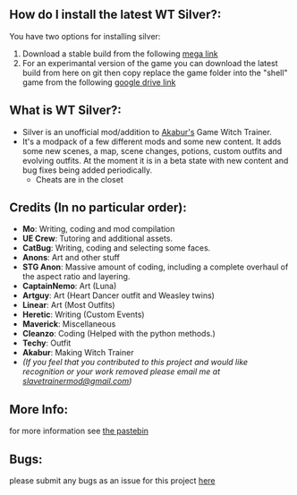 ## How do I install the latest WT Silver?:
You have two options for installing silver:
  1. Download a stable build from the following [mega link](https://mega.nz/#F!pFI1EKyA!KLf9DamlGnXGw6qQAyG7Ig)
  2. For an experimantal version of the game you can download the latest build from here on git then copy replace the game folder into the "shell" game from the following [google drive link](https://drive.google.com/folderview?id=0Bydic_JmulRMRDliYnF0VHVwVXM&usp=sharing)

## What is WT Silver?:
- Silver is an unofficial mod/addition to [Akabur's](https://www.patreon.com/akabur) Game Witch Trainer.
- It's a modpack of a few different mods and some new content. It adds some new scenes, a map, scene changes, potions, custom outfits and evolving outfits. At the moment it is in a  beta state with new content and bug fixes being added periodically.
  * Cheats are in the closet

## Credits (In no particular order):
- **Mo**:		Writing, coding and mod compilation
- **UE Crew**:		Tutoring and additional assets.
- **CatBug**:		Writing, coding and selecting some faces.
- **Anons**:		Art and other stuff
- **STG Anon**:		Massive amount of coding, including a complete overhaul of the aspect ratio and layering.
- **CaptainNemo**:	Art (Luna)
- **Artguy**:		Art (Heart Dancer outfit and Weasley twins)
- **Linear**:		Art (Most Outfits)
- **Heretic**:		Writing (Custom Events)
- **Maverick**:		Miscellaneous
- **Cleanzo**:		Coding (Helped with the python methods.)
- **Techy**:		Outfit
- **Akabur**:		Making Witch Trainer
- *(If you feel that you contributed to this project and would like recognition or your work removed please email me at slavetrainermod@gmail.com)*

## More Info:
for more information see [the pastebin](https://pastebin.com/KY3RGQei)

## Bugs:
please submit any bugs as an issue for this project [here](https://github.com/stg-trainer-annon/BT-Silver-Base/issues)
